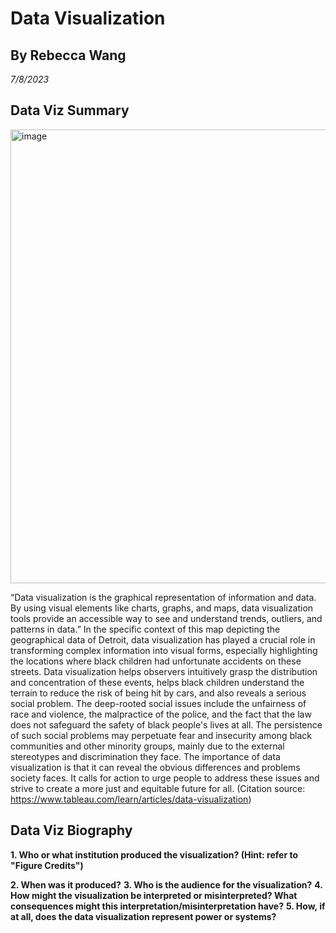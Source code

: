 # Data Visualization
## By Rebecca Wang
*7/8/2023*
## Data Viz Summary
<img width="726" alt="image" src="https://github.com/1uf3n/Info201code/assets/137256010/cb928d8e-1328-45a8-b58e-9d82fe13676f">

“Data visualization is the graphical representation of information and data. By using visual elements like charts, graphs, and maps, data visualization tools provide an accessible way to see and understand trends, outliers, and patterns in data.” In the specific context of this map depicting the geographical data of Detroit, data visualization has played a crucial role in transforming complex information into visual forms, especially highlighting the locations where black children had unfortunate accidents on these streets. Data visualization helps observers intuitively grasp the distribution and concentration of these events, helps black children understand the terrain to reduce the risk of being hit by cars, and also reveals a serious social problem. The deep-rooted social issues include the unfairness of race and violence, the malpractice of the police, and the fact that the law does not safeguard the safety of black people's lives at all. The persistence of such social problems may perpetuate fear and insecurity among black communities and other minority groups, mainly due to the external stereotypes and discrimination they face. The importance of data visualization is that it can reveal the obvious differences and problems society faces. It calls for action to urge people to address these issues and strive to create a more just and equitable future for all. (Citation source: https://www.tableau.com/learn/articles/data-visualization)

## Data Viz Biography

**1. Who or what institution produced the visualization? (Hint: refer to "Figure Credits")**

**2. When was it produced?**
**3. Who is the audience for the visualization?**
**4. How might the visualization be interpreted or misinterpreted? What consequences might this interpretation/misinterpretation have?**
**5. How, if at all, does the data visualization represent power or systems?**
